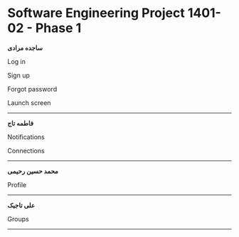 # Software Engineering Project 1401-02 - Phase 1


**ساجده مرادی**

Log in

Sign up

Forgot password 

Launch screen

***

**فاطمه تاج**

Notifications

Connections

***

**محمد حسین رحیمی**

Profile

***

**علی تاجیک**

Groups

***


